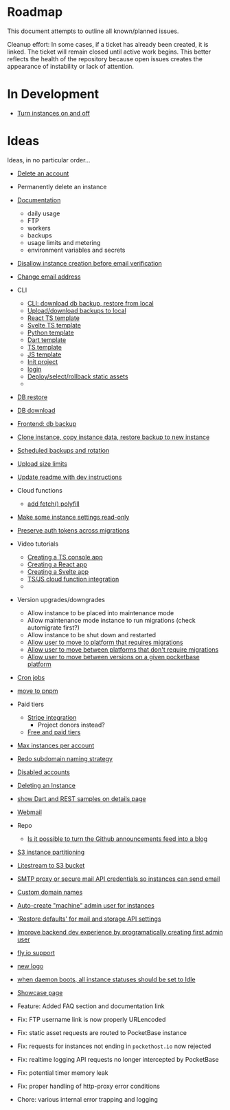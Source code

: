 # Roadmap

This document attempts to outline all known/planned issues.

Cleanup effort: In some cases, if a ticket has already been created, it is linked. The ticket will remain closed until active work begins. This better reflects the health of the repository because open issues creates the appearance of instability or lack of attention.

# In Development

- [Turn instances on and off](https://github.com/benallfree/pockethost/discussions/204)

# Ideas

Ideas, in no particular order...

- [Delete an account](https://github.com/benallfree/pockethost/issues/172)
- Permanently delete an instance
- [Documentation](https://github.com/benallfree/pockethost/issues/174)
  - daily usage
  - FTP
  - workers
  - backups
  - usage limits and metering
  - environment variables and secrets
- [Disallow instance creation before email verification](https://github.com/benallfree/pockethost/issues/163)
- [Change email address](https://github.com/benallfree/pockethost/issues/162)

- CLI

  - [CLI: download db backup, restore from local](https://github.com/benallfree/pockethost/issues/127)
  - [Upload/download backups to local](https://github.com/benallfree/pockethost/issues/120)
  - [React TS template](https://github.com/benallfree/pockethost/issues/71)
  - [Svelte TS template](https://github.com/benallfree/pockethost/issues/70)
  - [Python template](https://github.com/benallfree/pockethost/issues/69)
  - [Dart template](https://github.com/benallfree/pockethost/issues/68)
  - [TS template](https://github.com/benallfree/pockethost/issues/67)
  - [JS template](https://github.com/benallfree/pockethost/issues/66)
  - [Init project](https://github.com/benallfree/pockethost/issues/64)
  - [login](https://github.com/benallfree/pockethost/issues/63)
  - [Deploy/select/rollback static assets](https://github.com/benallfree/pockethost/issues/28)
  -

- [DB restore](https://github.com/benallfree/pockethost/issues/98)
- [DB download](https://github.com/benallfree/pockethost/issues/100)
- [Frontend: db backup](https://github.com/benallfree/pockethost/issues/95)
- [Clone instance, copy instance data, restore backup to new instance](https://github.com/benallfree/pockethost/issues/88)
- [Scheduled backups and rotation](https://github.com/benallfree/pockethost/issues/84)
- [Upload size limits](https://github.com/benallfree/pockethost/issues/117)
- [Update readme with dev instructions](https://github.com/benallfree/pockethost/issues/184)

- Cloud functions
  - [add fetch() polyfill](https://github.com/benallfree/pockethost/issues/80)
- [Make some instance settings read-only](https://github.com/benallfree/pockethost/issues/79)
- [Preserve auth tokens across migrations](https://github.com/benallfree/pockethost/issues/78)
- Video tutorials

  - [Creating a TS console app](https://github.com/benallfree/pockethost/issues/75)
  - [Creating a React app](https://github.com/benallfree/pockethost/issues/74)
  - [Creating a Svelte app](https://github.com/benallfree/pockethost/issues/73)
  - [TS/JS cloud function integration](https://github.com/benallfree/pockethost/issues/60)
  -

- Version upgrades/downgrades

  - Allow instance to be placed into maintenance mode
  - Allow maintenance mode instance to run migrations (check automigrate first?)
  - Allow instance to be shut down and restarted
  - [Allow user to move to platform that requires migrations](https://github.com/benallfree/pockethost/issues/72)
  - [Allow user to move between platforms that don't require migrations](https://github.com/benallfree/pockethost/issues/60)
  - [Allow user to move between versions on a given pocketbase platform](https://github.com/benallfree/pockethost/issues/59)

- [Cron jobs](https://github.com/benallfree/pockethost/issues/47)
- [move to pnpm](https://github.com/benallfree/pockethost/issues/46)

- Paid tiers

  - [Stripe integration](https://github.com/benallfree/pockethost/issues/65)
    - Project donors instead?
  - [Free and paid tiers](https://github.com/benallfree/pockethost/issues/44)

- [Max instances per account](https://github.com/benallfree/pockethost/issues/43)
- [Redo subdomain naming strategy](https://github.com/benallfree/pockethost/issues/42)
- [Disabled accounts](https://github.com/benallfree/pockethost/issues/41)
- [Deleting an Instance](https://github.com/benallfree/pockethost/issues/35)
- [show Dart and REST samples on details page](https://github.com/benallfree/pockethost/issues/33)
- [Webmail](https://github.com/benallfree/pockethost/issues/29)

- Repo
  - [Is it possible to turn the Github announcements feed into a blog](https://github.com/benallfree/pockethost/issues/62)
- [S3 instance partitioning](https://github.com/benallfree/pockethost/issues/22)
- [Litestream to S3 bucket](https://github.com/benallfree/pockethost/issues/23)
- [SMTP proxy or secure mail API credentials so instances can send email](https://github.com/benallfree/pockethost/issues/24)
- [Custom domain names](https://github.com/benallfree/pockethost/issues/25)
- [Auto-create "machine" admin user for instances](https://github.com/benallfree/pockethost/issues/26)
- ['Restore defaults' for mail and storage API settings](https://github.com/benallfree/pockethost/issues/19)
- [Improve backend dev experience by programatically creating first admin user](https://github.com/benallfree/pockethost/issues/7)
- [fly.io support](https://github.com/benallfree/pockethost/issues/20)
- [new logo](https://github.com/benallfree/pockethost/issues/39)
- [when daemon boots, all instance statuses should be set to Idle](https://github.com/benallfree/pockethost/issues/61)
- [Showcase page](https://github.com/benallfree/pockethost/discussions/180)

- Feature: Added FAQ section and documentation link
- Fix: FTP username link is now properly URLencoded
- Fix: static asset requests are routed to PocketBase instance
- Fix: requests for instances not ending in `pockethost.io` now rejected
- Fix: realtime logging API requests no longer intercepted by PocketBase
- Fix: potential timer memory leak
- Fix: proper handling of http-proxy error conditions
- Chore: various internal error trapping and logging
